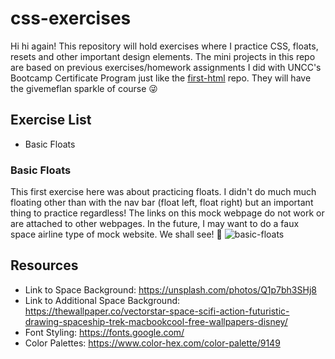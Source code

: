 # css-exercises
Hi hi again! This repository will hold exercises where I practice CSS, floats, resets and other important design elements. The mini projects in this repo are based on previous exercises/homework assignments I did with UNCC's Bootcamp Certificate Program just like the [first-html](https://github.com/givemeflan/first-html-exercises) repo. They will have the givemeflan sparkle of course :stuck_out_tongue_winking_eye:

## Exercise List 
- Basic Floats 

### Basic Floats 
This first exercise here was about practicing floats. I didn't do much much floating other than with the nav bar (float left, float right) but an important thing to practice regardless! The links on this mock webpage do not work or are attached to other webpages. In the future, I may want to do a faux space airline type of mock website. We shall see! :rocket: 
![basic-floats](https://user-images.githubusercontent.com/66345751/89225759-c2582500-d5a8-11ea-8994-01e54b0ba65e.JPG)


## Resources 
- Link to Space Background: https://unsplash.com/photos/Q1p7bh3SHj8
- Link to Additional Space Background: https://thewallpaper.co/vectorstar-space-scifi-action-futuristic-drawing-spaceship-trek-macbookcool-free-wallpapers-disney/
- Font Styling: https://fonts.google.com/
- Color Palettes: https://www.color-hex.com/color-palette/9149
